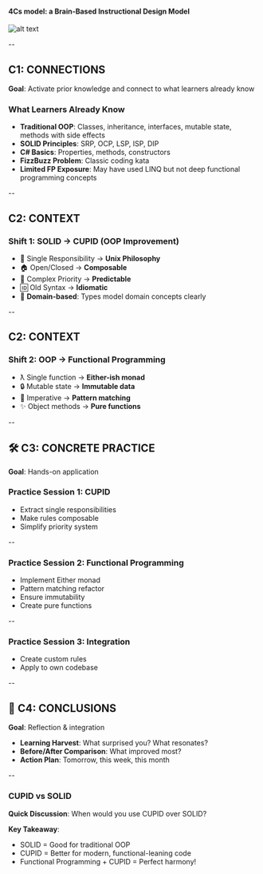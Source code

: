 #### 4Cs model: a Brain-Based Instructional Design Model

![alt text](./img/4cs.jpg)

--

## C1: CONNECTIONS  
**Goal**: Activate prior knowledge and connect to what learners already know

### What Learners Already Know
- **Traditional OOP**: Classes, inheritance, interfaces, mutable state, methods with side effects
- **SOLID Principles**: SRP, OCP, LSP, ISP, DIP
- **C# Basics**: Properties, methods, constructors
- **FizzBuzz Problem**: Classic coding kata
- **Limited FP Exposure**: May have used LINQ but not deep functional programming concepts

--

## C2: CONTEXT  


### Shift 1: SOLID → CUPID (OOP Improvement)
- 🔧 Single Responsibility → **Unix Philosophy**
- 🏠 Open/Closed → **Composable**
- 🔮 Complex Priority → **Predictable**
- 🆔 Old Syntax → **Idiomatic**
- 🚀 **Domain-based**: Types model domain concepts clearly

--

## C2: CONTEXT  

### Shift 2: OOP → Functional Programming
- ƛ Single function → **Either-ish monad**
- 🔒 Mutable state → **Immutable data**
- 🎯 Imperative → **Pattern matching**
- ✨ Object methods → **Pure functions**

--

## 🛠️ C3: CONCRETE PRACTICE
**Goal**: Hands-on application

### Practice Session 1: CUPID 
- Extract single responsibilities
- Make rules composable
- Simplify priority system

--

### Practice Session 2: Functional Programming 
- Implement Either monad
- Pattern matching refactor
- Ensure immutability
- Create pure functions

--

### Practice Session 3: Integration 
- Create custom rules
- Apply to own codebase

--

## 🎯 C4: CONCLUSIONS
**Goal**: Reflection & integration

- **Learning Harvest**: What surprised you? What resonates?
- **Before/After Comparison**: What improved most?
- **Action Plan**: Tomorrow, this week, this month

--

###  CUPID vs SOLID 
**Quick Discussion**: When would you use CUPID over SOLID?


**Key Takeaway**:
- SOLID = Good for traditional OOP
- CUPID = Better for modern, functional-leaning code
- Functional Programming + CUPID = Perfect harmony!
